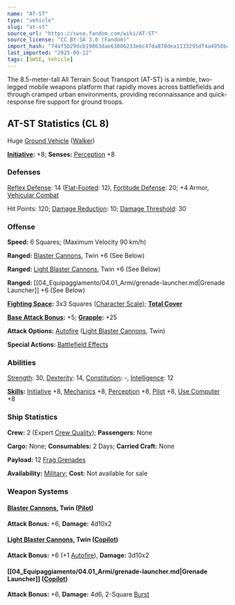 ```yaml
---
name: "AT-ST"
type: "vehicle"
slug: "at-st"
source_url: "https://swse.fandom.com/wiki/AT-ST"
source_license: "CC BY-SA 3.0 (Fandom)"
import_hash: "74af5b29dcb19863dae63006233e6c47da870dea1133295df4a4958b4fde57fb"
last_imported: "2025-09-12"
tags: [SWSE, Vehicle]
---
```

The 8.5-meter-tall All Terrain Scout Transport (AT-ST) is a nimble, two-legged mobile weapons platform that rapidly moves across battlefields and through cramped urban environments, providing reconnaissance and quick-response fire support for ground troops.

## AT-ST Statistics (CL 8)
Huge [Ground Vehicle](https://swse.fandom.com/wiki/Ground_Vehicle) ([Walker](https://swse.fandom.com/wiki/Walker))

**[Initiative](https://swse.fandom.com/wiki/Initiative):** +8; **Senses:** [Perception](https://swse.fandom.com/wiki/Perception) +8
### Defenses
[Reflex Defense](https://swse.fandom.com/wiki/Reflex_Defense_(Vehicles)): 14 ([Flat-Footed](https://swse.fandom.com/wiki/Flat-Footed): 12), [Fortitude Defense](https://swse.fandom.com/wiki/Fortitude_Defense_(Vehicles)): 20; +4 Armor, [Vehicular Combat](https://swse.fandom.com/wiki/Vehicular_Combat)

Hit Points: 120; [Damage Reduction](https://swse.fandom.com/wiki/Damage_Reduction): 10; [Damage Threshold](https://swse.fandom.com/wiki/Damage_Threshold_(Vehicles)): 30
### Offense
**Speed:** 6 Squares; (Maximum Velocity 90 km/h)

**Ranged:** [Blaster Cannons](https://swse.fandom.com/wiki/Blaster_Cannons), Twin +6 (See Below)

**Ranged:** [Light Blaster Cannons](https://swse.fandom.com/wiki/Light_Blaster_Cannons), Twin +6 (See Below)

**Ranged:** [[04_Equipaggiamento/04.01_Armi/grenade-launcher.md|Grenade Launcher]] +6 (See Below)

**[Fighting Space](https://swse.fandom.com/wiki/Fighting_Space):** 3x3 Squares ([Character Scale](https://swse.fandom.com/wiki/Character_Scale)); **[Total Cover](https://swse.fandom.com/wiki/Total_Cover)**

**[Base Attack Bonus](https://swse.fandom.com/wiki/Base_Attack_Bonus):** +5; **[Grapple](https://swse.fandom.com/wiki/Grapple):** +25

**Attack Options:** [Autofire](https://swse.fandom.com/wiki/Autofire_(Vehicle_Combat)) ([Light Blaster Cannons](https://swse.fandom.com/wiki/Light_Blaster_Cannons), Twin)

**Special Actions:** [Battlefield Effects](https://swse.fandom.com/wiki/Battlefield_Effects)
### Abilities
[Strength](https://swse.fandom.com/wiki/Strength): 30, [Dexterity](https://swse.fandom.com/wiki/Dexterity): 14, [Constitution](https://swse.fandom.com/wiki/Constitution): -, [Intelligence](https://swse.fandom.com/wiki/Intelligence): 12

**[Skills](https://swse.fandom.com/wiki/Skills):** [Initiative](https://swse.fandom.com/wiki/Initiative) +8, [Mechanics](https://swse.fandom.com/wiki/Mechanics) +8, [Perception](https://swse.fandom.com/wiki/Perception) +8, [Pilot](https://swse.fandom.com/wiki/Pilot) +8, [Use Computer](https://swse.fandom.com/wiki/Use_Computer) +8
### Ship Statistics
**Crew:** 2 (Expert [Crew Quality](https://swse.fandom.com/wiki/Crew_Quality)); **Passengers:** None

**Cargo:** None; **Consumables:** 2 Days; **Carried Craft:** None

**Payload:** 12 [Frag Grenades](https://swse.fandom.com/wiki/Frag_Grenades)

**Availability:** [Military](https://swse.fandom.com/wiki/Military); **Cost:** Not available for sale
### Weapon Systems
#### **[Blaster Cannons](https://swse.fandom.com/wiki/Blaster_Cannons), Twin ([Pilot](https://swse.fandom.com/wiki/Pilot_(Vehicle_Combat)))**
**Attack Bonus:** +6, **Damage:** 4d10x2

#### **[Light Blaster Cannons](https://swse.fandom.com/wiki/Light_Blaster_Cannons), Twin ([Copilot](https://swse.fandom.com/wiki/Copilot))**
**Attack Bonus:** +6 (+1 [Autofire](https://swse.fandom.com/wiki/Autofire_(Vehicle_Combat))), **Damage:** 3d10x2

#### **[[04_Equipaggiamento/04.01_Armi/grenade-launcher.md|Grenade Launcher]] ([Copilot](https://swse.fandom.com/wiki/Copilot))**
**Attack Bonus:** +6, **Damage:** 4d6, 2-Square [Burst](https://swse.fandom.com/wiki/Burst)